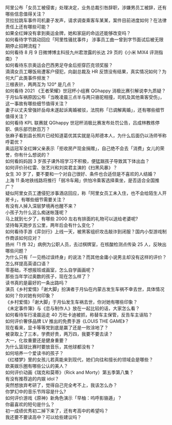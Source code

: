 阿里公布「女员工被侵害」处理决定，业务总裁引咎辞职，涉嫌男员工被辞，还有哪些信息值得关注？  
货拉拉跳车事件司机妻子发声，请求调查乘客车某某，案件目前进度如何？在法律责任上还有哪些可能？  
如果全红婵没有拿到奥运金牌，她和家庭的命运还能够改变吗？  
如何看待字节跳动回应「阿里性骚扰事件」 涉事员工曲一曾到字节面试后被无限期停止招聘流程？  
如何看待 8 月 9 日微博博主科技九州君泄露的长达 29 页的《小米 MIX4 评测指南》？  
如何看待东京奥运会巴西男足夺金后拒穿匹克领奖服？  
滴滴女员工曝饭局遭客户侵犯，向副总裁及 HR 反馈没有结果，真实情况如何？为何大厂此类事件频发？  
三根表针，两两互为 120° 是几点？  
如何看待 2021 《王者荣耀》世冠杯小组赛 QGhappy 消极比赛引解说李九质疑？  
于月仙车祸原因公布「当晚凌晨三点半与两只骆驼相撞，司机及其他乘客受伤」，这一事故有哪些细节值得关注？  
妻子以丈夫曾强奸岳母未遂起诉离婚被驳，法院称「已调解离婚」，还有哪些细节值得关注？  
如何看待 KPL 联赛就 QGhappy 世冠杯消极比赛发布处罚公告，吕成林教练停职、俱乐部罚款百万？  
张麻子看到县长照片已经知道葛优其实就是马邦德本人，为什么后面仍以汤师爷称呼葛优？  
奥运冠军全红婵父亲表示「拒收房产现金捐赠」，自己绝不会去「消费」女儿的荣誉，你有什么想说的？  
如何看妈妈因 3 岁孩子课外班学习不积极，便猛踹孩子导致其下体出血？  
如何评价孙红雷、张艺兴和刘奕君主演的《扫黑风暴》？  
女生 30 岁了，要不要和一个对自己很好、条件也合适但是不喜欢的人结婚？  
上海 11 条地铁线路将推行「弱冷车厢」供怕冷乘客选择乘坐，是否适合全国推广？  
疑似阿里女员工遭侵犯涉事酒店回应，称「阿里女员工未入住，也不会给陌生人开房卡」，有哪些细节需要关注？  
有没有人掉入深层梦境再也醒不来？  
小孩子为什么这么痴迷帐篷呢？  
马上就到七夕了，有哪些 2000 左右有排面的礼物可以送给老婆呢?  
坚持每天跑步五公里，两年后会有什么变化？  
如何看待手游《弈剑行》上线一天，被黑客组织攻击敲诈到闭服？国内小型游戏制作商该如何应对？  
扬州「1 传 32」病例为公职人员，去过棋牌室，在核酸检测点传染 25 人，反映出哪些问题？  
为什么只有「一见杨过误终身」的说法？而其他金庸小说男主却没有这样的评价？  
怎么样提高英语口语？  
零基础，不想报班或画室，怎么自学画画呢？  
那些当年学过奥数的孩子，现在怎么样了？  
读书真的是最好的一条出路吗？  
演员《乡村爱情》「谢大脚」扮演者于月仙在内蒙古发生车祸不幸去世，具体情况如何？你对她有何印象？  
《乡村爱情》「谢大脚」于月仙发生车祸去世，你对她有哪些印象？  
《未定事件簿》与《恋与制作人》放在一起比较的话，大家怎么看？  
如何看待车行凌晨运走 40 万杜卡迪被抓，称替车主保管，反告车主诬陷？  
如何评价奢侈品牌 LV 推出的免费手游《LOUIS THE GAME》？  
现在看来，显卡等等党到底是赢了还是一败涂地了？  
被录取上了三本，学费好贵，两万四，我要不要去读？  
大一，化妆重要还是健身重要？  
为什么篮球比赛时要放音乐，其他球都没有？  
如何培养一个爱读书的孩子？  
《红楼梦》里的女孩儿若真能来到现代，她们向往和擅长的领域会是哪些？  
欧美娱乐圈有哪些公认的美人？  
如何评价动画《瑞克和莫蒂》（Rick and Morty）第五季第八集？  
有没有推荐追的内娱 idol？  
突然想放弃考研了，觉得自己完全考不上，我该怎么办？  
你梦幻中的音乐节阵容是什么?  
如何评价游戏《原神》新角色演示「早柚：呜呼影貉遁」？  
你最喜欢的短句是什么？  
初一成绩优秀初二掉下来了，还有考高中的希望吗？  
我还要不要读高中？可以给些建议吗？  
